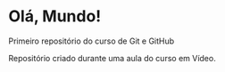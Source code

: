 # Olá, Mundo!
 Primeiro repositório do curso de Git e GitHub

Repositório criado durante uma aula do curso em Vídeo.